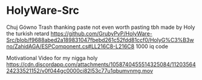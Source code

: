 # HolyWare-Src
 Chuj Gówno Trash thanking paste not even worth pasting tbh made by Holy the turkish retard
 https://github.com/GrubyPvP/HolyWare-Src/blob/f9688abed2a189831047fbebd261c52fdd81ccf0/HolyG%C3%B3wno/ZahidAGA/ESPComponent.cs#LL216C8-L216C8 1000 iq code
 
 Motivational Video for my nigga holy https://cdn.discordapp.com/attachments/1058740455514325084/1120356424233521152/v0f044gc0000ci82l53c77u1qbumvnmg.mov
